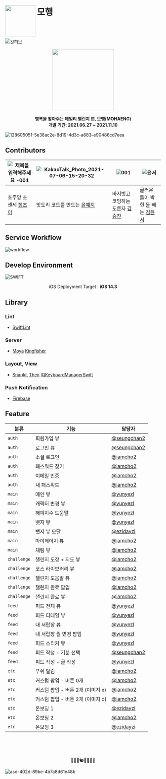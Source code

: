 # 모행<img src="https://user-images.githubusercontent.com/28949235/140954005-a89104e3-fae3-4eb5-ad36-b80dcec98eb5.png" align=left width=100>



<br>
<br>

![깃허브](https://user-images.githubusercontent.com/28949235/140954031-3b5af5ea-235b-4ebc-8e0e-3477d14ac5e0.png)

</p><div align=center>
  
  <a href="https://apps.apple.com/kr/app/%EB%AA%A8%ED%96%89-%ED%96%89%EB%B3%B5%EC%9D%84-%EC%B0%BE%EC%95%84%EC%A3%BC%EB%8A%94-%EB%8D%B0%EC%9D%BC%EB%A6%AC-%EC%B1%8C%EB%A6%B0%EC%A7%80-%EC%95%B1/id1591164394"><img src="https://user-images.githubusercontent.com/28949235/146959188-28042fcf-2bd5-4ab2-a0d5-9d47d1b9a7ca.png" width=200></a>

<b> 행복을 찾아주는 데일리 챌린지 앱, 모행(MOHAENG)</b><br>
<b>개발 기간: 2021.06.27 ~ 2021.11.10</b>

</div>

![128605051-5e38ac2e-8d19-4d3c-a683-e90486cd7eea](https://user-images.githubusercontent.com/28949235/140956409-827ec41f-b29e-43de-b28a-403a0fec9a7e.png)


## Contributors

| ![제목을 입력해주세요 -001](https://user-images.githubusercontent.com/28949235/124549726-8b4e5b80-de6a-11eb-9bb4-2276af6012c1.png) | ![KakaoTalk_Photo_2021-07-06-15-20-32](https://user-images.githubusercontent.com/28949235/124551860-b71f1080-de6d-11eb-8c6b-7c416886fa20.png) | ![001](https://user-images.githubusercontent.com/28949235/124551273-da958b80-de6c-11eb-913d-c8436a0c1220.png) | ![윤서](https://user-images.githubusercontent.com/28949235/140469545-c5b8f553-9d13-4d56-80ad-5cb356e51bf4.png) |
| ------------------------------------------------------------ | ------------------------------------------------------------ | ------------------------------------------------------------ | ------------------------------------------------------------ |
| 초주앙 초센세 [정초이](https://github.com/iamcho2)           | 맛도리 코드를 만드는 [윤예지](https://github.com/yunyezl)    | 바지벗고 코딩하는 도른자 [김승찬](https://github.com/seungchan2) | 굴러온 돌이 박힌 돌 빼는 [김윤서](https://github.com/ezidayzi) |

## Service Workflow

![workflow](https://user-images.githubusercontent.com/28949235/146957319-00b1fa3c-0a70-4936-8885-c9a6a100d199.png)


## Develop Environment

![SWIFT](https://img.shields.io/static/v1?style=for-the-badge&logo=swift&message=SWIFT5&label=&color=FA7343&labelColor=000000)

<center>iOS Deployment Target : <b>iOS 14.3</b></center>

## Library

### Lint

* [SwiftLint](https://github.com/realm/SwiftLint)

### Server

* [Moya](https://github.com/Moya/Moya) [Kingfisher](https://github.com/onevcat/Kingfisher)

### Layout, View

* [Snapkit](https://github.com/SnapKit/SnapKit) [Then](https://github.com/devxoul/Then) [IQKeyboardManagerSwift]()

### Push Notification
* [Firebase](https://github.com/firebase/)


## Feature

| 분류 | 기능 | 담당자 |
| --- | --- | --- |
| `auth` | 회원가입 뷰 | [@seungchan2](https://github.com/seungchan2) |
| `auth` | 로그인 뷰 |[@seungchan2](https://github.com/seungchan2) |
| `auth` | 소셜 로그인 | [@iamcho2](https://github.com/iamcho2) |
| `auth` | 패스워드 찾기 |  [@iamcho2](https://github.com/iamcho2)  |
| `auth` | 이메일 인증 |  [@iamcho2](https://github.com/iamcho2)   |
| `auth` | 새 패스워드 |  [@iamcho2](https://github.com/iamcho2)   |
| `main` | 메인 뷰 |  [@yunyezl](https://github.com/yunyezl) | 
| `main` | 캐릭터 변경 뷰 | [@yunyezl](https://github.com/yunyezl) |
| `main` | 해피지수 도움말 | [@yunyezl](https://github.com/yunyezl)|
| `main` | 뱃지 뷰 | [@yunyezl](https://github.com/yunyezl) |
| `main` | 뱃지 뷰 모달 | [@ezidayzi](https://github.com/ezidayzi) |
| `main` | 마이페이지 뷰 | [@iamcho2](https://github.com/iamcho2)  |
| `main` | 채팅 뷰  | [@iamcho2](https://github.com/iamcho2)  |
| `challenge` | 챌린지 도장 + 지도 뷰 | [@iamcho2](https://github.com/iamcho2)  |
| `challenge` | 코스 라이브러리 뷰 | [@iamcho2](https://github.com/iamcho2)  |
| `challenge` | 챌린지 도움말 뷰 | [@iamcho2](https://github.com/iamcho2)  |
| `challenge` | 챌린지 완료 팝업 | [@iamcho2](https://github.com/iamcho2)  |
| `challenge` | 챌린지 완료 뷰 | [@iamcho2](https://github.com/iamcho2)  |
| `feed` | 피드 전체 뷰 | [@yunyezl](https://github.com/yunyezl) |
| `feed` | 피드 디테일 뷰 | [@yunyezl](https://github.com/yunyezl) |
| `feed` | 내 서랍장 뷰 | [@yunyezl](https://github.com/yunyezl) |
| `feed` | 내 서랍장 월 변경 팝업 | [@yunyezl](https://github.com/yunyezl) |
| `feed` | 피드 스티커 뷰 | [@yunyezl](https://github.com/yunyezl) |
| `feed` | 피드 작성 - 기분 선택 | [@seungchan2](https://github.com/seungchan2) |
| `feed` | 피드 작성 - 글 작성 |   [@yunyezl](https://github.com/yunyezl) |
| `etc` | 푸쉬 알림 | [@iamcho2](https://github.com/iamcho2)  |
| `etc` | 커스텀 팝업 - 버튼 0개 | [@iamcho2](https://github.com/iamcho2)  |
| `etc` | 커스텀 팝업 - 버튼 2개 (이미지 x) | [@iamcho2](https://github.com/iamcho2)  |
| `etc` | 커스텀 팝업 - 버튼 2개 (이미지 o) | [@iamcho2](https://github.com/iamcho2)  |
| `etc` | 온보딩 1 | [@ezidayzi](https://github.com/ezidayzi)|
| `etc` | 온보딩 2 | [@iamcho2](https://github.com/iamcho2)  |
| `etc` | 온보딩 3 | [@ezidayzi](https://github.com/ezidayzi) |

<br><br><br>
</p><div align=center>

🦝🐻🦔🐿🐥🐰🐘💛

</div>

![asd-402d-89be-4b7a8d61e48b](https://user-images.githubusercontent.com/28949235/140958826-b2d010b0-4735-4309-a01e-7d0875bd1bcd.png)

